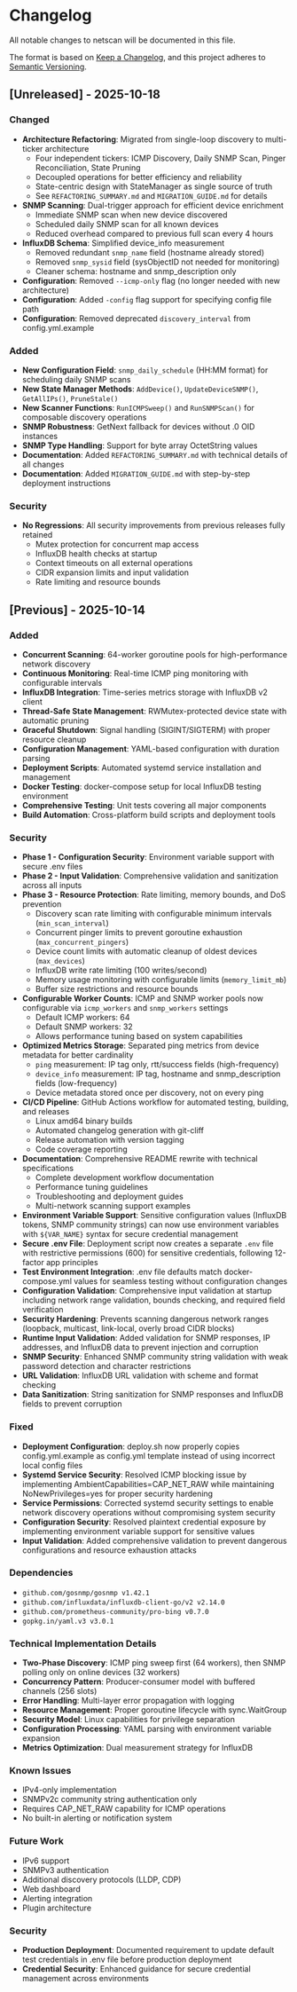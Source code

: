 # Changelog

All notable changes to netscan will be documented in this file.

The format is based on [Keep a Changelog](https://keepachangelog.com/en/1.0.0/),
and this project adheres to [Semantic Versioning](https://semver.org/spec/v2.0.0.html).

## [Unreleased] - 2025-10-18

### Changed
- **Architecture Refactoring**: Migrated from single-loop discovery to multi-ticker architecture
  - Four independent tickers: ICMP Discovery, Daily SNMP Scan, Pinger Reconciliation, State Pruning
  - Decoupled operations for better efficiency and reliability
  - State-centric design with StateManager as single source of truth
  - See `REFACTORING_SUMMARY.md` and `MIGRATION_GUIDE.md` for details
- **SNMP Scanning**: Dual-trigger approach for efficient device enrichment
  - Immediate SNMP scan when new device discovered
  - Scheduled daily SNMP scan for all known devices
  - Reduced overhead compared to previous full scan every 4 hours
- **InfluxDB Schema**: Simplified device_info measurement
  - Removed redundant `snmp_name` field (hostname already stored)
  - Removed `snmp_sysid` field (sysObjectID not needed for monitoring)
  - Cleaner schema: hostname and snmp_description only
- **Configuration**: Removed `--icmp-only` flag (no longer needed with new architecture)
- **Configuration**: Added `-config` flag support for specifying config file path
- **Configuration**: Removed deprecated `discovery_interval` from config.yml.example

### Added
- **New Configuration Field**: `snmp_daily_schedule` (HH:MM format) for scheduling daily SNMP scans
- **New State Manager Methods**: `AddDevice()`, `UpdateDeviceSNMP()`, `GetAllIPs()`, `PruneStale()`
- **New Scanner Functions**: `RunICMPSweep()` and `RunSNMPScan()` for composable discovery operations
- **SNMP Robustness**: GetNext fallback for devices without .0 OID instances
- **SNMP Type Handling**: Support for byte array OctetString values
- **Documentation**: Added `REFACTORING_SUMMARY.md` with technical details of all changes
- **Documentation**: Added `MIGRATION_GUIDE.md` with step-by-step deployment instructions

### Security
- **No Regressions**: All security improvements from previous releases fully retained
  - Mutex protection for concurrent map access
  - InfluxDB health checks at startup
  - Context timeouts on all external operations
  - CIDR expansion limits and input validation
  - Rate limiting and resource bounds

## [Previous] - 2025-10-14

### Added
- **Concurrent Scanning**: 64-worker goroutine pools for high-performance network discovery
- **Continuous Monitoring**: Real-time ICMP ping monitoring with configurable intervals
- **InfluxDB Integration**: Time-series metrics storage with InfluxDB v2 client
- **Thread-Safe State Management**: RWMutex-protected device state with automatic pruning
- **Graceful Shutdown**: Signal handling (SIGINT/SIGTERM) with proper resource cleanup
- **Configuration Management**: YAML-based configuration with duration parsing
- **Deployment Scripts**: Automated systemd service installation and management
- **Docker Testing**: docker-compose setup for local InfluxDB testing environment
- **Comprehensive Testing**: Unit tests covering all major components
- **Build Automation**: Cross-platform build scripts and deployment tools

### Security
- **Phase 1 - Configuration Security**: Environment variable support with secure .env files
- **Phase 2 - Input Validation**: Comprehensive validation and sanitization across all inputs
- **Phase 3 - Resource Protection**: Rate limiting, memory bounds, and DoS prevention
  - Discovery scan rate limiting with configurable minimum intervals (`min_scan_interval`)
  - Concurrent pinger limits to prevent goroutine exhaustion (`max_concurrent_pingers`)
  - Device count limits with automatic cleanup of oldest devices (`max_devices`)
  - InfluxDB write rate limiting (100 writes/second)
  - Memory usage monitoring with configurable limits (`memory_limit_mb`)
  - Buffer size restrictions and resource bounds
- **Configurable Worker Counts**: ICMP and SNMP worker pools now configurable via `icmp_workers` and `snmp_workers` settings
  - Default ICMP workers: 64
  - Default SNMP workers: 32
  - Allows performance tuning based on system capabilities
- **Optimized Metrics Storage**: Separated ping metrics from device metadata for better cardinality
  - `ping` measurement: IP tag only, rtt/success fields (high-frequency)
  - `device_info` measurement: IP tag, hostname and snmp_description fields (low-frequency)
  - Device metadata stored once per discovery, not on every ping
- **CI/CD Pipeline**: GitHub Actions workflow for automated testing, building, and releases
  - Linux amd64 binary builds
  - Automated changelog generation with git-cliff
  - Release automation with version tagging
  - Code coverage reporting
- **Documentation**: Comprehensive README rewrite with technical specifications
  - Complete development workflow documentation
  - Performance tuning guidelines
  - Troubleshooting and deployment guides
  - Multi-network scanning support examples
- **Environment Variable Support**: Sensitive configuration values (InfluxDB tokens, SNMP community strings) can now use environment variables with `${VAR_NAME}` syntax for secure credential management
- **Secure .env File**: Deployment script now creates a separate `.env` file with restrictive permissions (600) for sensitive credentials, following 12-factor app principles
- **Test Environment Integration**: .env file defaults match docker-compose.yml values for seamless testing without configuration changes
- **Configuration Validation**: Comprehensive input validation at startup including network range validation, bounds checking, and required field verification
- **Security Hardening**: Prevents scanning dangerous network ranges (loopback, multicast, link-local, overly broad CIDR blocks)
- **Runtime Input Validation**: Added validation for SNMP responses, IP addresses, and InfluxDB data to prevent injection and corruption
- **SNMP Security**: Enhanced SNMP community string validation with weak password detection and character restrictions
- **URL Validation**: InfluxDB URL validation with scheme and format checking
- **Data Sanitization**: String sanitization for SNMP responses and InfluxDB fields to prevent corruption

### Fixed
- **Deployment Configuration**: deploy.sh now properly copies config.yml.example as config.yml template instead of using incorrect local config files
- **Systemd Service Security**: Resolved ICMP blocking issue by implementing AmbientCapabilities=CAP_NET_RAW while maintaining NoNewPrivileges=yes for proper security hardening
- **Service Permissions**: Corrected systemd security settings to enable network discovery operations without compromising system security
- **Configuration Security**: Resolved plaintext credential exposure by implementing environment variable support for sensitive values
- **Input Validation**: Added comprehensive validation to prevent dangerous configurations and resource exhaustion attacks

### Dependencies
- `github.com/gosnmp/gosnmp v1.42.1`
- `github.com/influxdata/influxdb-client-go/v2 v2.14.0`
- `github.com/prometheus-community/pro-bing v0.7.0`
- `gopkg.in/yaml.v3 v3.0.1`

### Technical Implementation Details
- **Two-Phase Discovery**: ICMP ping sweep first (64 workers), then SNMP polling only on online devices (32 workers)
- **Concurrency Pattern**: Producer-consumer model with buffered channels (256 slots)
- **Error Handling**: Multi-layer error propagation with logging
- **Resource Management**: Proper goroutine lifecycle with sync.WaitGroup
- **Security Model**: Linux capabilities for privilege separation
- **Configuration Processing**: YAML parsing with environment variable expansion
- **Metrics Optimization**: Dual measurement strategy for InfluxDB

### Known Issues
- IPv4-only implementation
- SNMPv2c community string authentication only
- Requires CAP_NET_RAW capability for ICMP operations
- No built-in alerting or notification system

### Future Work
- IPv6 support
- SNMPv3 authentication
- Additional discovery protocols (LLDP, CDP)
- Web dashboard
- Alerting integration
- Plugin architecture

### Security
- **Production Deployment**: Documented requirement to update default test credentials in .env file before production deployment
- **Credential Security**: Enhanced guidance for secure credential management across environments

